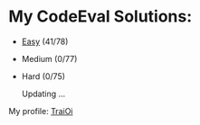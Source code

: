 # My CodeEval Solutions:

 * [Easy](https://github.com/TraiOi/CodeEval/tree/master/Easy#easy) (41/78)
 * Medium (0/77)
 * Hard (0/75)

    Updating ...
    
My profile: [TraiOi](https://www.codeeval.com/profile/TraiOi/)